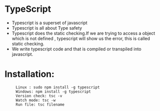 # TypeScript

- Typescript is a superset of javascript
- Typescript is all about Type safety
- Typescript does the static checking.If we are trying to access a object which is not defined , typescript will show us the error, this is called static checking.
- We write typescript code and that is compiled or transpiled into javascript.
      
# Installation:
         Linux : sudo npm install -g typescript 
         Windows: npm install -g typescript 
         Version check: tsc -v
         Watch mode: tsc -w
         Run file: tsc filename
